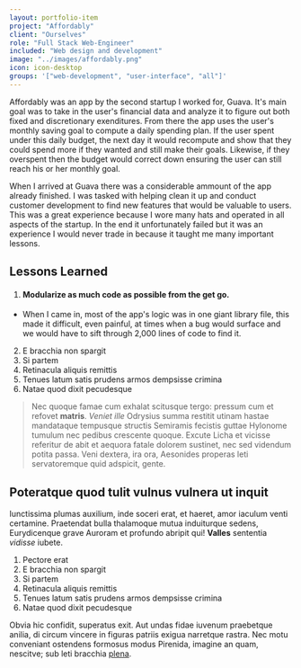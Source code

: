 ```yaml
---
layout: portfolio-item
project: "Affordably"
client: "Ourselves"
role: "Full Stack Web-Engineer"
included: "Web design and development"
image: "../images/affordably.png"
icon: icon-desktop
groups: '["web-development", "user-interface", "all"]'
---
```



Affordably was an app by the second startup I worked for, Guava. It's main goal was to take in the user's financial data and analyze it to figure out both fixed and discretionary exenditures. From there the app uses the user's monthly saving goal to compute a daily spending plan. If the user spent under this daily budget, the next day it would recompute and show that they could spend more if they wanted and still make their goals. Likewise, if they overspent then the budget would correct down ensuring the user can still reach his or her monthly goal.

When I arrived at Guava there was a considerable ammount of the app already finished. I was tasked with helping clean it up and conduct customer development to find new features that would be valuable to users. This was a great experience because I wore many hats and operated in all aspects of the startup. In the end it unfortunately failed but it was an experience I would never trade in because it taught me many important lessons.

## Lessons Learned

1. #### Modularize as much code as possible from the get go.
- When I came in, most of the app's logic was in one giant library file, this made it difficult, even painful, at times when a bug would surface and we would have to sift through 2,000 lines of code to find it.
2. E bracchia non spargit
3. Si partem
4. Retinacula aliquis remittis
5. Tenues latum satis prudens armos dempsisse crimina
6. Natae quod dixit pecudesque

> Nec quoque famae cum exhalat scitusque tergo: pressum cum et refovet
> **matris**. *Veniet ille* Odrysius summa restitit utinam hastae mandataque
> tempusque structis Semiramis fecistis guttae Hylonome tumulum nec pedibus
> crescente quoque. Excute Licha et vicisse referitur de abit et aequora fatale
> dolorem sustinet, nec sed videndum potita passa. Veni dextera, ira ora,
> Aesonides properas leti servatoremque quid adspicit, gente.

## Poteratque quod tulit vulnus vulnera ut inquit

Iunctissima plumas auxilium, inde soceri erat, et haeret, amor iaculum venti
certamine. Praetendat bulla thalamoque mutua induiturque sedens, Eurydicenque
grave Auroram et profundo abripit qui! **Valles** sententia *vidisse* iubete.

1. Pectore erat
2. E bracchia non spargit
3. Si partem
4. Retinacula aliquis remittis
5. Tenues latum satis prudens armos dempsisse crimina
6. Natae quod dixit pecudesque

Obvia hic confidit, superatus exit. Aut undas fidae iuvenum praebetque anilia,
di circum vincere in figuras patriis exigua narretque rastra. Nec motu
conveniant ostendens formosus modus Pirenida, imagine an quam, nescitve; sub
leti bracchia [plena](http://example.com/).
